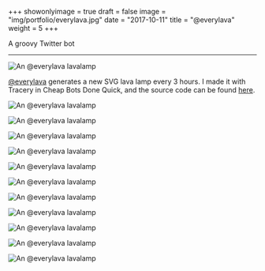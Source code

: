 +++
showonlyimage = true
draft = false
image = "img/portfolio/everylava.jpg"
date = "2017-10-11"
title = "@everylava"
weight = 5
+++

A groovy Twitter bot

<!--more-->

***

![An @everylava lavalamp](/img/portfolio/everylava.jpg)

[@everylava](https://twitter.com/everylava) generates a new SVG lava lamp every 3 hours. I made it with Tracery in Cheap Bots Done Quick, and the source code can be found [here](https://cheapbotsdonequick.com/source/everylava).

![An @everylava lavalamp](/img/portfolio/everylava2.svg)

![An @everylava lavalamp](/img/portfolio/everylava3.svg)

![An @everylava lavalamp](/img/portfolio/everylava4.jpg)

![An @everylava lavalamp](/img/portfolio/everylava5.jpg)

![An @everylava lavalamp](/img/portfolio/everylava6.jpg)

![An @everylava lavalamp](/img/portfolio/everylava7.jpg)

![An @everylava lavalamp](/img/portfolio/everylava8.jpg)

![An @everylava lavalamp](/img/portfolio/everylava9.jpg)

![An @everylava lavalamp](/img/portfolio/everylava10.jpg)

![An @everylava lavalamp](/img/portfolio/everylava11.jpg)

![An @everylava lavalamp](/img/portfolio/everylava12.jpg)